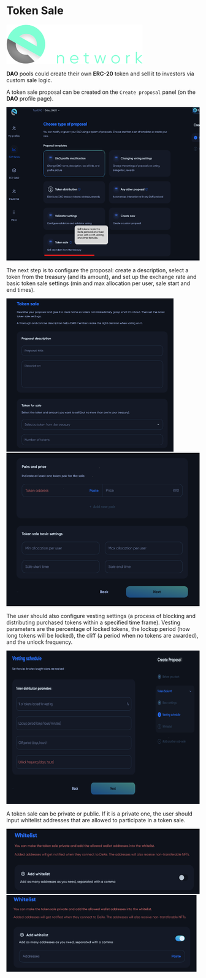 # Token Sale

![Logo](../img/logoDeXe.svg)

**DAO** pools could create their own **ERC-20** token and sell it to investors via custom sale logic.

A token sale proposal can be created on the `Create proposal` panel (on the **DAO** profile page).

<img src="../img/userGuideTokenSale/userGuideImg_DAOTokenSale.png" height="400" />

The next step is to configure the proposal: create a description, select a token from the treasury (and its amount), and set up the exchange rate and basic token sale settings (min and max allocation per user, sale start and end times).

<img src="../img/userGuideTokenSale/userGuideImg_TokenSalePanel1.png" height="400" />
<img src="../img/userGuideTokenSale/userGuideImg_TokenSalePanel2.png" height="400" />

The user should also configure vesting settings (a process of blocking and distributing purchased tokens within a specified time frame). Vesting parameters are the percentage of locked tokens, the lockup period (how long tokens will be locked), the cliff (a period when no tokens are awarded), and the unlock frequency.

<img src="../img/userGuideTokenSale/userGuideImg_Vesting.png" height="400" />

A token sale can be private or public. If it is a private one, the user should input whitelist addresses that are allowed to participate in a token sale.

<img src="../img/userGuideTokenSale/userGuideImg_WhitelistOff.png" height="170" />
<img src="../img/userGuideTokenSale/userGuideImg_WhitelistOn.png" height="200" />